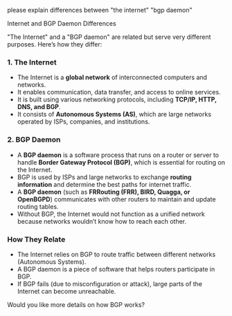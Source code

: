 please explain differences between "the internet" "bgp daemon"

Internet and BGP Daemon Differences

"The Internet" and a "BGP daemon" are related but serve very different purposes. Here’s how they differ:  

### **1. The Internet**  
- The Internet is a **global network** of interconnected computers and networks.  
- It enables communication, data transfer, and access to online services.  
- It is built using various networking protocols, including **TCP/IP, HTTP, DNS, and BGP**.  
- It consists of **Autonomous Systems (AS)**, which are large networks operated by ISPs, companies, and institutions.  

### **2. BGP Daemon**  
- A **BGP daemon** is a software process that runs on a router or server to handle **Border Gateway Protocol (BGP)**, which is essential for routing on the Internet.  
- BGP is used by ISPs and large networks to exchange **routing information** and determine the best paths for internet traffic.  
- A **BGP daemon** (such as **FRRouting (FRR), BIRD, Quagga, or OpenBGPD**) communicates with other routers to maintain and update routing tables.  
- Without BGP, the Internet would not function as a unified network because networks wouldn’t know how to reach each other.  

### **How They Relate**  
- The Internet relies on BGP to route traffic between different networks (Autonomous Systems).  
- A BGP daemon is a piece of software that helps routers participate in BGP.  
- If BGP fails (due to misconfiguration or attack), large parts of the Internet can become unreachable.  

Would you like more details on how BGP works?
